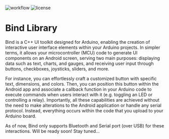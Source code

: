 ![workflow](https://github.com/H1Jam/Bind/actions/workflows/main.yml/badge.svg)
![license](https://img.shields.io/github/license/H1Jam/Bind)
# Bind Library
Bind is a C++ UI toolkit designed for Arduino, enabling the creation of interactive user interface elements within your Arduino projects. In simpler terms, it allows your microcontroller (MCU) code to generate UI components on an Android screen, serving two main purposes: displaying data such as text, charts, and gauges, and receiving user input through buttons, checkboxes, joysticks, sliders, and more.

For instance, you can effortlessly craft a customized button with specific text, dimensions, and colors. Then, you can position this button within the Android app and associate a callback function in your Arduino code to execute commands when users interact with it (e.g. toggling an LED or controlling a relay). Importantly, all these capabilities are achieved without the need to make alterations to the Android application or handle any serial protocol. Instead, everything occurs within the code that you upload to your Arduino board.

As of now, Bind only supports Bluetooth and Serial port (over USB) for these interactions.
Will be ready soon! Stay tuned...
